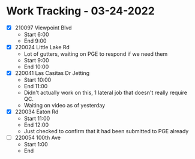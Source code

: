 # Work Tracking - 03-24-2022
- [x]  210097 Viewpoint Blvd
	- Start 6:00
	- End 9:00
- [x] 220024 Little Lake Rd
	- Lot of gutters, waiting on PGE to respond if we need them
	- Start 9:00
	- End 10:00
- [x] 220041 Las Casitas Dr Jetting
	- Start 10:00
	- End 11:00
	- Didn't actually work on this, 1 lateral job that doesn't really require QC.
	- Waiting on video as of yesterday
- [x] 220034 Eaton Rd
	- Start 11:00
	- End 12:00
	- Just checked to confirm that it had been submitted to PGE already
- [ ] 220054 100th Ave
	- Start 1:00
	- End